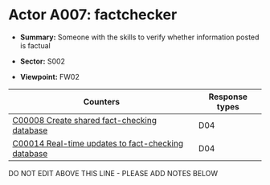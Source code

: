 # Actor A007: factchecker

* **Summary:** Someone with the skills to verify whether information posted is factual

* **Sector:** S002

* **Viewpoint:** FW02


| Counters | Response types |
| -------- | -------------- |
| [C00008 Create shared fact-checking database](../generated_pages/counters/C00008.md) | D04 |
| [C00014 Real-time updates to fact-checking database](../generated_pages/counters/C00014.md) | D04 |


DO NOT EDIT ABOVE THIS LINE - PLEASE ADD NOTES BELOW